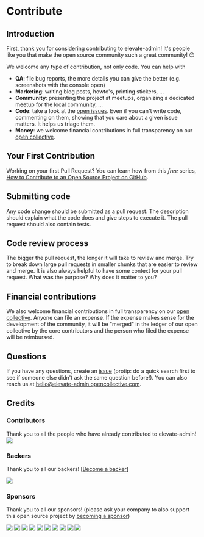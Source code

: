 # Contribute

## Introduction

First, thank you for considering contributing to elevate-admin! It's people like you that make the open source community such a great community! 😊

We welcome any type of contribution, not only code. You can help with 
- **QA**: file bug reports, the more details you can give the better (e.g. screenshots with the console open)
- **Marketing**: writing blog posts, howto's, printing stickers, ...
- **Community**: presenting the project at meetups, organizing a dedicated meetup for the local community, ...
- **Code**: take a look at the [open issues](issues). Even if you can't write code, commenting on them, showing that you care about a given issue matters. It helps us triage them.
- **Money**: we welcome financial contributions in full transparency on our [open collective](https://opencollective.com/elevate-admin).

## Your First Contribution

Working on your first Pull Request? You can learn how from this *free* series, [How to Contribute to an Open Source Project on GitHub](https://app.egghead.io/playlists/how-to-contribute-to-an-open-source-project-on-github).

## Submitting code

Any code change should be submitted as a pull request. The description should explain what the code does and give steps to execute it. The pull request should also contain tests.

## Code review process

The bigger the pull request, the longer it will take to review and merge. Try to break down large pull requests in smaller chunks that are easier to review and merge.
It is also always helpful to have some context for your pull request. What was the purpose? Why does it matter to you?

## Financial contributions

We also welcome financial contributions in full transparency on our [open collective](https://opencollective.com/elevate-admin).
Anyone can file an expense. If the expense makes sense for the development of the community, it will be "merged" in the ledger of our open collective by the core contributors and the person who filed the expense will be reimbursed.

## Questions

If you have any questions, create an [issue](issue) (protip: do a quick search first to see if someone else didn't ask the same question before!).
You can also reach us at hello@elevate-admin.opencollective.com.

## Credits

### Contributors

Thank you to all the people who have already contributed to elevate-admin!
<a href="graphs/contributors"><img src="https://opencollective.com/elevate-admin/contributors.svg?width=890" /></a>


### Backers

Thank you to all our backers! [[Become a backer](https://opencollective.com/elevate-admin#backer)]

<a href="https://opencollective.com/elevate-admin#backers" target="_blank"><img src="https://opencollective.com/elevate-admin/backers.svg?width=890"></a>


### Sponsors

Thank you to all our sponsors! (please ask your company to also support this open source project by [becoming a sponsor](https://opencollective.com/elevate-admin#sponsor))

<a href="https://opencollective.com/elevate-admin/sponsor/0/website" target="_blank"><img src="https://opencollective.com/elevate-admin/sponsor/0/avatar.svg"></a>
<a href="https://opencollective.com/elevate-admin/sponsor/1/website" target="_blank"><img src="https://opencollective.com/elevate-admin/sponsor/1/avatar.svg"></a>
<a href="https://opencollective.com/elevate-admin/sponsor/2/website" target="_blank"><img src="https://opencollective.com/elevate-admin/sponsor/2/avatar.svg"></a>
<a href="https://opencollective.com/elevate-admin/sponsor/3/website" target="_blank"><img src="https://opencollective.com/elevate-admin/sponsor/3/avatar.svg"></a>
<a href="https://opencollective.com/elevate-admin/sponsor/4/website" target="_blank"><img src="https://opencollective.com/elevate-admin/sponsor/4/avatar.svg"></a>
<a href="https://opencollective.com/elevate-admin/sponsor/5/website" target="_blank"><img src="https://opencollective.com/elevate-admin/sponsor/5/avatar.svg"></a>
<a href="https://opencollective.com/elevate-admin/sponsor/6/website" target="_blank"><img src="https://opencollective.com/elevate-admin/sponsor/6/avatar.svg"></a>
<a href="https://opencollective.com/elevate-admin/sponsor/7/website" target="_blank"><img src="https://opencollective.com/elevate-admin/sponsor/7/avatar.svg"></a>
<a href="https://opencollective.com/elevate-admin/sponsor/8/website" target="_blank"><img src="https://opencollective.com/elevate-admin/sponsor/8/avatar.svg"></a>
<a href="https://opencollective.com/elevate-admin/sponsor/9/website" target="_blank"><img src="https://opencollective.com/elevate-admin/sponsor/9/avatar.svg"></a>

<!-- This `CONTRIBUTING.md` is based on @nayafia's template https://github.com/nayafia/contributing-template -->

